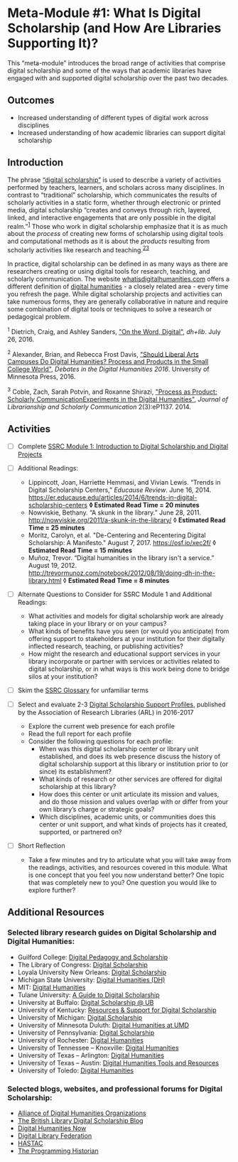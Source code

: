 # Meta-Module #1: What Is Digital Scholarship (and How Are Libraries Supporting It)?

This “meta-module” introduces the broad range of activities that comprise digital scholarship and some of the ways that academic libraries have engaged with and supported digital scholarship over the past two decades. 

## Outcomes

* Increased understanding of different types of digital work across disciplines
* Increased understanding of how academic libraries can support digital scholarship

## Introduction

The phrase [“digital scholarship”](https://en.wikipedia.org/wiki/Digital_scholarship) is used to describe a variety of activities performed by teachers, learners, and scholars across many disciplines. In contrast to “traditional” scholarship, which communicates the results of scholarly activities in a static form, whether through electronic or printed media, digital scholarship “creates and conveys through rich, layered, linked, and interactive engagements that are only possible in the digital realm.”<sup>[1](#note1)</sup> Those who work in digital scholarship emphasize that it is as much about the *process* of creating new forms of scholarship using digital tools and computational methods as it is about the *products* resulting from scholarly activities like research and teaching.<sup>[2](#note2)</sup><sup>[3](#note3)</sup>

In practice, digital scholarship can be defined in as many ways as there are researchers creating or using digital tools for research, teaching, and scholarly communication. The website [whatisdigitalhumanities.com](https://www.whatisdigitalhumanities.com/) offers a different definition of [digital humanities](https://en.wikipedia.org/wiki/Digital_humanities) - a closely related area - every time you refresh the page. While digital scholarship projects and activities can take numerous forms, they are generally collaborative in nature and require some combination of digital tools or techniques to solve a research or pedagogical problem. 

<sup><a name="note1">1</a></sup> Dietrich, Craig, and Ashley Sanders, ["On the Word, Digital"](https://acrl.ala.org/dh/2016/07/29/on-the-word-digital/), *dh+lib*. July 26, 2016.

<sup><a name="note2">2</a></sup> Alexander, Brian, and Rebecca Frost Davis, ["Should Liberal Arts Campuses Do Digital Humanities? Process and Products in the Small College World"](http://dhdebates.gc.cuny.edu/debates/text/25), *Debates in the Digital Humanities 2016*. University of Minnesota Press, 2016.

<sup><a name="note3">3</a></sup> Coble, Zach, Sarah Potvin, and Roxanne Shirazi, ["Process as Product: Scholarly CommunicationExperiments in the Digital Humanities"](http://dx.doi.org/10.7710/2162-3309.1137), *Journal of Librarianship and Scholarly Communication* 2(3):eP1137. 2014.

## Activities

- [ ] Complete [SSRC Module 1: Introduction to Digital Scholarship and Digital Projects](https://labs.ssrc.org/dds/articles/1-introduction-to-digital-scholarship-and-digital-projects/)

- [ ] Additional Readings:
	* Lippincott, Joan, Harriette Hemmasi, and Vivian Lewis. “Trends in Digital Scholarship Centers,” *Educause Review*. June 16, 2014. https://er.educause.edu/articles/2014/6/trends-in-digital-scholarship-centers  **◊  Estimated Read Time = 20 minutes**
	* Nowviskie, Bethany. “A skunk in the library.” June 28, 2011. http://nowviskie.org/2011/a-skunk-in-the-library/  ◊  **Estimated Read Time = 25 minutes**
	* Moritz, Carolyn, et al. "De-Centering and Recentering Digital Scholarship: A Manifesto."  August 7, 2017. https://osf.io/xec2f/  ◊  **Estimated Read Time = 15 minutes**
	* Muñoz, Trevor. “Digital humanities in the library isn't a service.” August 19, 2012. http://trevormunoz.com/notebook/2012/08/19/doing-dh-in-the-library.html  ◊  **Estimated Read Time = 8 minutes**

- [ ] Alternate Questions to Consider for SSRC Module 1 and Additional Readings:
	* What activities and models for digital scholarship work are already taking place in your library or on your campus? 
	* What kinds of benefits have you seen (or would you anticipate) from offering support to stakeholders at your institution for their digitally inflected research, teaching, or publishing activities?
	* How might the research and educational support services in your library incorporate or partner with services or activities related to digital scholarship, or in what ways is this work being done to bridge silos at your institution? 

- [ ] Skim the [SSRC Glossary](https://labs.ssrc.org/dds/articles/glossary/) for unfamiliar terms

- [ ] Select and evaluate 2-3 [Digital Scholarship Support Profiles](https://www.arl.org/focus-areas/scholarly-communication/digital-scholarship/digital-scholarship-support), published by the Association of Research Libraries (ARL) in 2016-2017
	* Explore the current web presence for each profile
	* Read the full report for each profile
	* Consider the following questions for each profile: 
		* When was this digital scholarship center or library unit established, and does its web presence discuss the history of digital scholarship support at this library or institution prior to (or since) its establishment? 
		* What kinds of research or other services are offered for digital scholarship at this library? 
		* How does this center or unit articulate its mission and values, and do those mission and values overlap with or differ from your own library’s charge or strategic goals?
		* Which disciplines, academic units, or communities does this center or unit support, and what kinds of projects has it created, supported, or partnered on?

- [ ] Short Reflection
	* Take a few minutes and try to articulate what you will take away from the readings, activities, and resources covered in this module. What is one concept that you feel you now understand better? One topic that was completely new to you? One question you would like to explore further? 

## Additional Resources

### Selected library research guides on Digital Scholarship and Digital Humanities:

* Guilford College: [Digital Pedagogy and Scholarship](https://library.guilford.edu/digscholarship/home)
* The Library of Congress: [Digital Scholarship](https://labs.loc.gov/experiments/digital-scholarship/)
* Loyala University New Orleans: [Digital Scholarship](http://researchguides.loyno.edu/digitalscholarship)
* Michigan State University: [Digital Humanities (DH)](https://libguides.lib.msu.edu/dh)
* MIT: [Digital Humanities](https://libguides.mit.edu/digitalhumanities)
* Tulane University: [A Guide to Digital Scholarship](https://libguides.tulane.edu/dh)
* University at Buffalo: [Digital Scholarship @ UB](https://research.lib.buffalo.edu/digital-scholarship/home)
* University of Kentucky: [Resources & Support for Digital Scholarship](https://libguides.uky.edu/digital-humanities)
* University of Michigan: [Digital Scholarship](https://guides.lib.umich.edu/digitalscholarship)
* University of Minnesota Duluth: [Digital Humanities at UMD](http://libguides.d.umn.edu/DH)
* University of Pennsylvania: [Digital Scholarship](https://guides.library.upenn.edu/digital-scholarship)
* University of Rochester: [Digital Humanities](https://libguides.lib.rochester.edu/dh)
* University of Tennessee – Knoxville: [Digital Humanities](https://libguides.utk.edu/dh)
* University of Texas – Arlington: [Digital Humanities](https://libguides.uta.edu/digitalhumanities/home)
* University of Texas – Austin: [Digital Humanities Tools and Resources](https://guides.lib.utexas.edu/digitalhumanities)
* University of Toledo: [Digital Humanities](http://libguides.utoledo.edu/digitalhumanities)

### Selected blogs, websites, and professional forums for Digital Scholarship:

* [Alliance of Digital Humanities Organizations](http://adho.org/)
* [The British Library Digital Scholarship Blog](https://blogs.bl.uk/digital-scholarship/)
* [Digital Humanities Now](http://digitalhumanitiesnow.org/)
* [Digital Library Federation](https://diglib.org/)
* [HASTAC](https://www.hastac.org/)
* [The Programming Historian](https://programminghistorian.org/)
